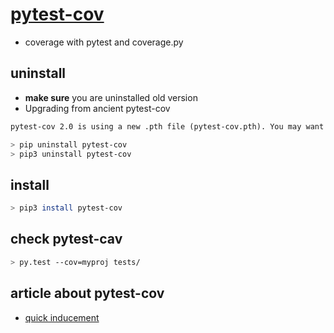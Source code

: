 # [pytest-cov](https://github.com/pytest-dev/pytest-cov/)

- coverage with pytest and coverage.py

## uninstall

- **make sure** you are uninstalled old version
- Upgrading from ancient pytest-cov

```txt
pytest-cov 2.0 is using a new .pth file (pytest-cov.pth). You may want to manually remove the older init_cov_core.pth from site-packages as it's not automatically removed.
```

```bash
> pip uninstall pytest-cov
> pip3 uninstall pytest-cov
```

## install

```bash
> pip3 install pytest-cov
```

## check pytest-cav

```bash
> py.test --cov=myproj tests/
```

## article about pytest-cov

- [quick inducement](https://www.robinandeer.com/blog/2016/06/22/how-i-test-my-code-part-3/)
